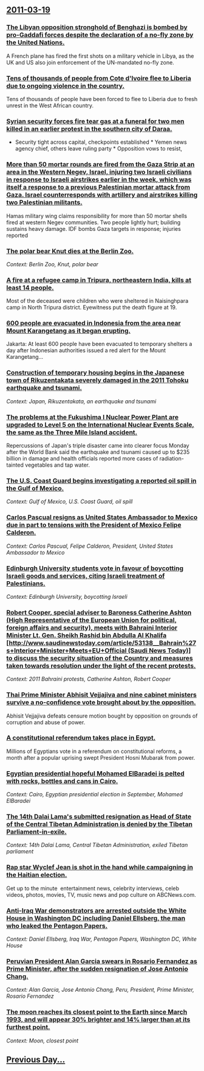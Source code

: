 ## [2011-03-19](/news/2011/03/19/index.md)

### [The Libyan opposition stronghold of Benghazi is bombed by pro-Gaddafi forces despite the declaration of a no-fly zone by the United Nations. ](/news/2011/03/19/the-libyan-opposition-stronghold-of-benghazi-is-bombed-by-pro-gaddafi-forces-despite-the-declaration-of-a-no-fly-zone-by-the-united-nations.md)
A French plane has fired the first shots on a military vehicle in Libya, as the UK and US also join enforcement of the UN-mandated no-fly zone.

### [Tens of thousands of people from Cote d'Ivoire flee to Liberia due to ongoing violence in the country. ](/news/2011/03/19/tens-of-thousands-of-people-from-ca-te-d-ivoire-flee-to-liberia-due-to-ongoing-violence-in-the-country.md)
Tens of thousands of people have been forced to flee to Liberia due to fresh unrest in the West African country.

### [Syrian security forces fire tear gas at a funeral for two men killed in an earlier protest in the southern city of Daraa. ](/news/2011/03/19/syrian-security-forces-fire-tear-gas-at-a-funeral-for-two-men-killed-in-an-earlier-protest-in-the-southern-city-of-daraa.md)
* Security tight across capital, checkpoints established * Yemen news agency chief, others leave ruling party * Opposition vows to resist,

### [More than 50 mortar rounds are fired from the Gaza Strip at an area in the Western Negev, Israel, injuring two Israeli civilians in response to Israeli airstrikes earlier in the week, which was itself a response to a previous Palestinian mortar attack from Gaza. Israel counterresponds with artillery and airstrikes killing two Palestinian militants. ](/news/2011/03/19/more-than-50-mortar-rounds-are-fired-from-the-gaza-strip-at-an-area-in-the-western-negev-israel-injuring-two-israeli-civilians-in-response.md)
Hamas military wing claims responsibility for more than 50 mortar shells fired at western Negev communities. Two people lightly hurt; building sustains heavy damage. IDF bombs Gaza targets in response; injuries reported 

### [The polar bear Knut dies at the Berlin Zoo. ](/news/2011/03/19/the-polar-bear-knut-dies-at-the-berlin-zoo.md)
_Context: Berlin Zoo, Knut, polar bear_

### [A fire at a refugee camp in Tripura, northeastern India, kills at least 14 people. ](/news/2011/03/19/a-fire-at-a-refugee-camp-in-tripura-northeastern-india-kills-at-least-14-people.md)
Most of the deceased were children who were sheltered in Naisinghpara camp in North Tripura district. Eyewitness put the death figure at 19.

### [600 people are evacuated in Indonesia from the area near Mount Karangetang as it began erupting. ](/news/2011/03/19/600-people-are-evacuated-in-indonesia-from-the-area-near-mount-karangetang-as-it-began-erupting.md)
Jakarta: At least 600 people have been evacuated to temporary shelters a day after Indonesian authorities issued a red alert for the Mount Karangetang...

### [Construction of temporary housing begins in the Japanese town of Rikuzentakata severely damaged in the 2011 Tohoku earthquake and tsunami. ](/news/2011/03/19/construction-of-temporary-housing-begins-in-the-japanese-town-of-rikuzentakata-severely-damaged-in-the-2011-tahoku-earthquake-and-tsunami.md)
_Context: Japan, Rikuzentakata, an earthquake and tsunami_

### [The problems at the Fukushima I Nuclear Power Plant are upgraded to Level 5 on the International Nuclear Events Scale, the same as the Three Mile Island accident. ](/news/2011/03/19/the-problems-at-the-fukushima-i-nuclear-power-plant-are-upgraded-to-level-5-on-the-international-nuclear-events-scale-the-same-as-the-three.md)
Repercussions of Japan&#39;s triple disaster came into clearer focus Monday after the World Bank said the earthquake and tsunami caused up to $235 billion in damage and health officials reported more cases of radiation-tainted vegetables and tap water.

### [The U.S. Coast Guard begins investigating a reported oil spill in the Gulf of Mexico. ](/news/2011/03/19/the-u-s-coast-guard-begins-investigating-a-reported-oil-spill-in-the-gulf-of-mexico.md)
_Context: Gulf of Mexico, U.S. Coast Guard, oil spill_

### [Carlos Pascual resigns as United States Ambassador to Mexico due in part to tensions with the President of Mexico Felipe Calderon. ](/news/2011/03/19/carlos-pascual-resigns-as-united-states-ambassador-to-mexico-due-in-part-to-tensions-with-the-president-of-mexico-felipe-caldera3n.md)
_Context: Carlos Pascual, Felipe Calderon, President, United States Ambassador to Mexico_

### [Edinburgh University students vote in favour of boycotting Israeli goods and services, citing Israeli treatment of Palestinians.](/news/2011/03/19/edinburgh-university-students-vote-in-favour-of-boycotting-israeli-goods-and-services-citing-israeli-treatment-of-palestinians.md)
_Context: Edinburgh University, boycotting Israeli_

### [Robert Cooper, special adviser to Baroness Catherine Ashton (High Representative of the European Union for political, foreign affairs and security), meets with Bahraini Interior Minister Lt. Gen. Sheikh Rashid bin Abdulla Al Khalifa [http://www.saudinewstoday.com/article/53138__Bahrain%27s+Interior+Minister+Meets+EU+Official (Saudi News Today)] to discuss the security situation of the Country and measures taken towards resolution under the light of the recent protests.](/news/2011/03/19/robert-cooper-special-adviser-to-baroness-catherine-ashton-high-representative-of-the-european-union-for-political-foreign-affairs-and-se.md)
_Context: 2011 Bahraini protests, Catherine Ashton, Robert Cooper_

### [Thai Prime Minister Abhisit Vejjajiva and nine cabinet ministers survive a no-confidence vote brought about by the opposition. ](/news/2011/03/19/thai-prime-minister-abhisit-vejjajiva-and-nine-cabinet-ministers-survive-a-no-confidence-vote-brought-about-by-the-opposition.md)
Abhisit Vejjajiva defeats censure motion bought by opposition on grounds of corruption and abuse of power.

### [A constitutional referendum takes place in Egypt. ](/news/2011/03/19/a-constitutional-referendum-takes-place-in-egypt.md)
Millions of Egyptians vote in a referendum on constitutional reforms, a month after a popular uprising swept President Hosni Mubarak from power.

### [Egyptian presidential hopeful Mohamed ElBaradei is pelted with rocks, bottles and cans in Cairo. ](/news/2011/03/19/egyptian-presidential-hopeful-mohamed-elbaradei-is-pelted-with-rocks-bottles-and-cans-in-cairo.md)
_Context: Cairo, Egyptian presidential election in September, Mohamed ElBaradei_

### [The 14th Dalai Lama's submitted resignation as Head of State of the Central Tibetan Administration is denied by the Tibetan Parliament-in-exile. ](/news/2011/03/19/the-14th-dalai-lama-s-submitted-resignation-as-head-of-state-of-the-central-tibetan-administration-is-denied-by-the-tibetan-parliament-in-ex.md)
_Context: 14th Dalai Lama, Central Tibetan Administration, exiled Tibetan parliament_

### [Rap star Wyclef Jean is shot in the hand while campaigning in the Haitian election. ](/news/2011/03/19/rap-star-wyclef-jean-is-shot-in-the-hand-while-campaigning-in-the-haitian-election.md)
Get up to the minute &nbsp;entertainment news,&nbsp;celebrity&nbsp;interviews, celeb videos, photos, movies, TV, music news and pop culture on&nbsp;ABCNews.com.

### [Anti-Iraq War demonstrators are arrested outside the White House in Washington DC including Daniel Ellsberg, the man who leaked the Pentagon Papers. ](/news/2011/03/19/anti-iraq-war-demonstrators-are-arrested-outside-the-white-house-in-washington-dc-including-daniel-ellsberg-the-man-who-leaked-the-pentagon.md)
_Context: Daniel Ellsberg, Iraq War, Pentagon Papers, Washington DC, White House_

### [Peruvian President Alan Garcia swears in Rosario Fernandez as Prime Minister, after the sudden resignation of Jose Antonio Chang. ](/news/2011/03/19/peruvian-president-alan-garcaa-swears-in-rosario-ferna-ndez-as-prime-minister-after-the-sudden-resignation-of-josa-c-antonio-chang.md)
_Context: Alan Garcia, Jose Antonio Chang, Peru, President, Prime Minister, Rosario Fernandez_

### [The moon reaches its closest point to the Earth since March 1993, and will appear 30% brighter and 14% larger than at its furthest point. ](/news/2011/03/19/the-moon-reaches-its-closest-point-to-the-earth-since-march-1993-and-will-appear-30-brighter-and-14-larger-than-at-its-furthest-point.md)
_Context: Moon, closest point_

## [Previous Day...](/news/2011/03/18/index.md)

